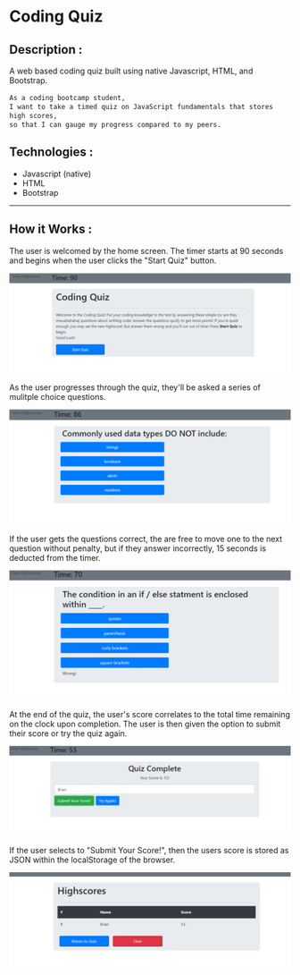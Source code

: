 # Coding Quiz
## Description : 
A web based coding quiz built using native Javascript, HTML, and Bootstrap. 
   ```
As a coding bootcamp student,
I want to take a timed quiz on JavaScript fundamentals that stores high scores,
so that I can gauge my progress compared to my peers.
```

## Technologies :
* Javascript (native)
* HTML
* Bootstrap

---
## How it Works :

The user is welcomed by the home screen. The timer starts at 90 seconds and begins when the user clicks  the "Start Quiz" button. 

![](./assets/img/home.png)

As the user progresses through the quiz, they'll be asked a series of mulitple choice questions.

![](./assets/img/question.png)

If the user gets the questions correct, the are free to move one to the next question without penalty, but if they answer incorrectly, 15 seconds is deducted from the timer. 

![](./assets/img/wrong.png)

At the end of the quiz, the user's score correlates to the total time remaining on the clock upon completion. The user is then given the option to submit their score or try the quiz again.

![](./assets/img/submit_score.png)

If the user selects to "Submit Your Score!", then the users score is stored as JSON within the localStorage of the browser. 

![](./assets/img/highscores.png)





